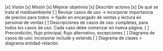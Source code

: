 [x] Visión
[x] Misión
[x] Mejorar objetivos
[x] Describir actores
[x] De qué se trata el medioambiente
[ ] Revisar casos de uso -> incorporar importancia de precios para todos
    -> fijado en encargado de ventas y lectura en personal de ventas
[ ] Descripciones de casos de uso: completas, para todos los casos de uso. Cada caso debe comenzar en nueva página.
[ ] Precondición, flujo principal, flujo alternativo, excepciones
[ ] Diagrama de casos de uso: incorporar include y extends
[ ] Diagrama de clases > diagrama entidad-relación
